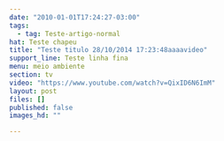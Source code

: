 ```yaml
---
date: "2010-01-01T17:24:27-03:00"
tags:
  - tag: Teste-artigo-normal
hat: Teste chapeu
title: "Teste titulo 28/10/2014 17:23:48aaaavideo"
support_line: Teste linha fina
menu: meio ambiente
section: tv
video: "https://www.youtube.com/watch?v=QixID6N6ImM"
layout: post
files: []
published: false
images_hd: ""

---
```

